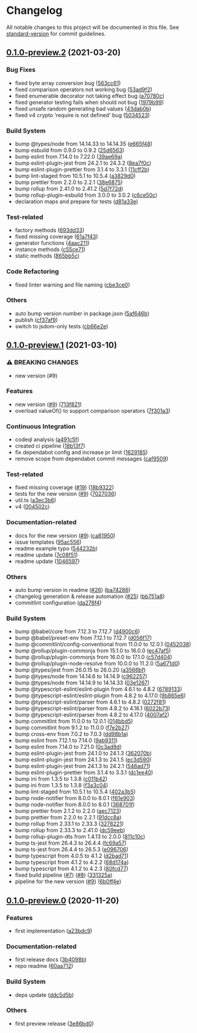 # Changelog

All notable changes to this project will be documented in this file. See [standard-version](https://github.com/conventional-changelog/standard-version) for commit guidelines.

## [0.1.0-preview.2](https://github.com/avolantis/ts-guid/compare/v0.1.0-preview.1...v0.1.0-preview.2) (2021-03-20)


### Bug Fixes

* fixed byte array conversion bug ([563cc61](https://github.com/avolantis/ts-guid/commit/563cc61b522703c0362cd7224efcade919a2ce84))
* fixed comparison operators not working bug ([53ad9f2](https://github.com/avolantis/ts-guid/commit/53ad9f22f84995f62ccafd9eb8ebe1f0de9241c8))
* fixed enumerable decorator not taking effect bug ([a70780c](https://github.com/avolantis/ts-guid/commit/a70780c79d6e1d6c4411934a3393b112678084c4))
* fixed generator testing fails when should not bug ([1979b99](https://github.com/avolantis/ts-guid/commit/1979b994bd12804d379d31d218ccf5044a745f5f))
* fixed unsafe random generating bad values ([43dab0b](https://github.com/avolantis/ts-guid/commit/43dab0b792971ce19945a1d7e9ec18d13fec6dd6))
* fixed v4 crypto 'require is not defined' bug ([5034523](https://github.com/avolantis/ts-guid/commit/5034523a88128b2f6b8fa66f65d1cd0a0f542c46))


### Build System

* bump @types/node from 14.14.33 to 14.14.35 ([e665f48](https://github.com/avolantis/ts-guid/commit/e665f4818208a19233f4fa8341ccd13b3dfdce3d))
* bump esbuild from 0.9.0 to 0.9.2 ([25d6563](https://github.com/avolantis/ts-guid/commit/25d6563c4dcbab40d073d571509c0e3f90a3695b))
* bump eslint from 7.14.0 to 7.22.0 ([39ae69a](https://github.com/avolantis/ts-guid/commit/39ae69a3f30225fae330bbd10efd0bd6c8a5dd1d))
* bump eslint-plugin-jest from 24.2.1 to 24.3.2 ([8ea7f0c](https://github.com/avolantis/ts-guid/commit/8ea7f0c161f538e7ee4857799369cf1d4d3f1ce3))
* bump eslint-plugin-prettier from 3.1.4 to 3.3.1 ([11cff2b](https://github.com/avolantis/ts-guid/commit/11cff2b419a75c26b469e68e1af992103c23e14f))
* bump lint-staged from 10.5.1 to 10.5.4 ([a3829d0](https://github.com/avolantis/ts-guid/commit/a3829d070f4a32df12d21c066a3bae0b0a3ac24b))
* bump prettier from 2.2.0 to 2.2.1 ([38e6875](https://github.com/avolantis/ts-guid/commit/38e68756c2399fa50af7048b0cd739aa6db9f61a))
* bump rollup from 2.41.0 to 2.41.2 ([5d7f72d](https://github.com/avolantis/ts-guid/commit/5d7f72d480e224e16c3de454091c091cfe8fa7c3))
* bump rollup-plugin-esbuild from 3.0.0 to 3.0.2 ([c6ce50c](https://github.com/avolantis/ts-guid/commit/c6ce50ce285477354bdbe83e27fb67ab29637bc2))
* declaration maps and prepare for tests ([d81a33e](https://github.com/avolantis/ts-guid/commit/d81a33e1fb65b8d493cdb2386916479a8443580c))


### Test-related

* factory methods ([693dd33](https://github.com/avolantis/ts-guid/commit/693dd336eee8b626e87c5ad8b97d7c763af17279))
* fixed missing coverage ([61a7f43](https://github.com/avolantis/ts-guid/commit/61a7f434d5aebaebd52a647ff56898d4aba6baff))
* generator functions ([4aac211](https://github.com/avolantis/ts-guid/commit/4aac211a47aea0a0d184aad652ff473b6307601b))
* instance methods ([c55ce71](https://github.com/avolantis/ts-guid/commit/c55ce71e5ae7f7ff8d9e8f4c1a8bfc23f7c961de))
* static methods ([865bb5c](https://github.com/avolantis/ts-guid/commit/865bb5ca68f35751f0428ee02db634485c8a0b48))


### Code Refactoring

* fixed linter warning and file naming ([cbe3ce0](https://github.com/avolantis/ts-guid/commit/cbe3ce0998b65c5be94f25119cafd2355e0ffd5f))


### Others

* auto bump version number in package.json ([5af646b](https://github.com/avolantis/ts-guid/commit/5af646b3111ac2c864aeabbe21597d5746f612f2))
* publish ([cf37af9](https://github.com/avolantis/ts-guid/commit/cf37af9e7e615c24081db488dfb570b5dfdc216f))
* switch to jsdom-only tests ([cb66e2e](https://github.com/avolantis/ts-guid/commit/cb66e2e9fe3752a35f40f8c5fc0c274d92ab4a83))

## [0.1.0-preview.1](https://github.com/avolantis/ts-guid/compare/v0.1.0-preview.0...v0.1.0-preview.1) (2021-03-10)


### ⚠ BREAKING CHANGES

* new version (#9)

### Features

* new version ([#9](https://github.com/avolantis/ts-guid/issues/9)) ([713f821](https://github.com/avolantis/ts-guid/commit/713f821901b64b2c11a00c8edb727adbff77dacc))
* overload valueOf() to support comparison operators ([7f301a3](https://github.com/avolantis/ts-guid/commit/7f301a3abdccfeb9bd5a395202a7f46e78c526df))


### Continuous Integration

* codeql analysis ([a491c5f](https://github.com/avolantis/ts-guid/commit/a491c5f279285eccc3ff677b529178cbe9300f26))
* created ci pipeline ([18b13f7](https://github.com/avolantis/ts-guid/commit/18b13f7c02a3d942c59b79686cb2c7fe31fde820))
* fix dependabot config and increase pr limit ([1629185](https://github.com/avolantis/ts-guid/commit/1629185656d77b7f180812b659b807bcd2ea8234))
* remove scope from dependabot commit messages ([caf9509](https://github.com/avolantis/ts-guid/commit/caf95093ffc2b1481a57b9989092cc8b1b9ea5fe))


### Test-related

* fixed missing coverage ([#19](https://github.com/avolantis/ts-guid/issues/19)) ([18b9322](https://github.com/avolantis/ts-guid/commit/18b9322199298753760b7e46cdefbdabcd03a8c8))
* tests for the new version ([#9](https://github.com/avolantis/ts-guid/issues/9)) ([7027036](https://github.com/avolantis/ts-guid/commit/7027036f496be3a5917a03d10c4c96512c1cbfd2))
* util.ts ([a3ec3b6](https://github.com/avolantis/ts-guid/commit/a3ec3b6e4b322b03a99b0e5167a594e0044ad230))
* v4 ([004502c](https://github.com/avolantis/ts-guid/commit/004502c8e0a0059cdebaefb508b39a2ca13f32fe))


### Documentation-related

* docs for the new version ([#9](https://github.com/avolantis/ts-guid/issues/9)) ([ca81950](https://github.com/avolantis/ts-guid/commit/ca81950ca20b55ab2f35510a064d114bb37b9690))
* issue templates ([95ac556](https://github.com/avolantis/ts-guid/commit/95ac55605bf934189aded2b91745241ba5b21b83))
* readme example typo ([544232b](https://github.com/avolantis/ts-guid/commit/544232b50783a1f694a518324a08f2536a9fb29e))
* readme update ([7c08f51](https://github.com/avolantis/ts-guid/commit/7c08f51e0d0371935a01e730172e5e259154b265))
* readme update ([1046597](https://github.com/avolantis/ts-guid/commit/1046597965888dbe3c096105b735d984cb627cc4))


### Others

* auto bump version in readme ([#26](https://github.com/avolantis/ts-guid/issues/26)) ([ba74286](https://github.com/avolantis/ts-guid/commit/ba74286812530411889d22c5d75aa46ff28297c4))
* changelog generation & release automation ([#25](https://github.com/avolantis/ts-guid/issues/25)) ([bb751a8](https://github.com/avolantis/ts-guid/commit/bb751a8e4b812a9f3e863435e7f0c02280014d57))
* commitlint configuration ([da276f4](https://github.com/avolantis/ts-guid/commit/da276f4165234bac9af191d1f3e38508bbf9d2ac))


### Build System

* bump @babel/core from 7.12.3 to 7.12.7 ([d4900c6](https://github.com/avolantis/ts-guid/commit/d4900c6d602fd818567608cfa21f60d3a45ebfe9))
* bump @babel/preset-env from 7.12.1 to 7.12.7 ([d056f17](https://github.com/avolantis/ts-guid/commit/d056f1727c44cf840e6ae3f15c82e90e3b7c6886))
* bump @commitlint/config-conventional from 11.0.0 to 12.0.1 ([0452038](https://github.com/avolantis/ts-guid/commit/0452038a1cf3a6e30e5dcbffe9fbc6d0041a0e3a))
* bump @rollup/plugin-commonjs from 15.1.0 to 16.0.0 ([ec47af5](https://github.com/avolantis/ts-guid/commit/ec47af5d5ab5d24f6cbb8286530b093aca804968))
* bump @rollup/plugin-commonjs from 16.0.0 to 17.1.0 ([c57d404](https://github.com/avolantis/ts-guid/commit/c57d4047b6afa3daf9aa8f4d477e5e002f12b8e1))
* bump @rollup/plugin-node-resolve from 10.0.0 to 11.2.0 ([5a671d0](https://github.com/avolantis/ts-guid/commit/5a671d0da7c4609cafa80012905c599f51e2169e))
* bump @types/jest from 26.0.15 to 26.0.20 ([a3566bf](https://github.com/avolantis/ts-guid/commit/a3566bf0d814774fb723f491580a8ff25de80956))
* bump @types/node from 14.14.6 to 14.14.9 ([c962257](https://github.com/avolantis/ts-guid/commit/c9622571ab3c909806b4458085e9161523bccef3))
* bump @types/node from 14.14.9 to 14.14.33 ([03e1267](https://github.com/avolantis/ts-guid/commit/03e12673a539ea3be9db27876c1d65381dec2ec5))
* bump @typescript-eslint/eslint-plugin from 4.6.1 to 4.8.2 ([6789133](https://github.com/avolantis/ts-guid/commit/678913346d2a613860c58172458fbdfc6727482c))
* bump @typescript-eslint/eslint-plugin from 4.8.2 to 4.17.0 ([9b865e6](https://github.com/avolantis/ts-guid/commit/9b865e6377b19e3cd907c670597109afd4360f03))
* bump @typescript-eslint/parser from 4.6.1 to 4.8.2 ([0272f81](https://github.com/avolantis/ts-guid/commit/0272f81e66300fe72ed400df67cedb4232e2dfbf))
* bump @typescript-eslint/parser from 4.8.2 to 4.16.1 ([6022b73](https://github.com/avolantis/ts-guid/commit/6022b739fba5858b5a75f194bd58b46036a2a981))
* bump @typescript-eslint/parser from 4.8.2 to 4.17.0 ([4007af2](https://github.com/avolantis/ts-guid/commit/4007af2a14305ec4db2b88c738d6033209b266f0))
* bump commitlint from 11.0.0 to 12.0.1 ([014bbd5](https://github.com/avolantis/ts-guid/commit/014bbd5ab4dcbc8dc53586a5788d7534d858b873))
* bump commitlint from 9.1.2 to 11.0.0 ([f7e2b27](https://github.com/avolantis/ts-guid/commit/f7e2b27a8773d0e8c55a1acb914426d1ee8f5ad0))
* bump cross-env from 7.0.2 to 7.0.3 ([dd98b1a](https://github.com/avolantis/ts-guid/commit/dd98b1a3e123613ac23c635485d545c7ee679434))
* bump eslint from 7.12.1 to 7.14.0 ([9ab9311](https://github.com/avolantis/ts-guid/commit/9ab9311a1207710720be241abf607aae71c06195))
* bump eslint from 7.14.0 to 7.21.0 ([0c3ad9d](https://github.com/avolantis/ts-guid/commit/0c3ad9d3015195ac5cce0188ff7c3b0cbb552fbb))
* bump eslint-plugin-jest from 24.1.0 to 24.1.3 ([362070b](https://github.com/avolantis/ts-guid/commit/362070b603668c1a2992ef67b154c9a9e33d928f))
* bump eslint-plugin-jest from 24.1.3 to 24.1.5 ([ec3d590](https://github.com/avolantis/ts-guid/commit/ec3d59081d07e1bf9d499d51202b853043dcdce1))
* bump eslint-plugin-jest from 24.1.3 to 24.2.1 ([546ad71](https://github.com/avolantis/ts-guid/commit/546ad715b0969f9bb40cbb7af89b1d6d147be715))
* bump eslint-plugin-prettier from 3.1.4 to 3.3.1 ([dc1ee40](https://github.com/avolantis/ts-guid/commit/dc1ee409436822fdd8129923e4754c741c834162))
* bump ini from 1.3.5 to 1.3.8 ([c011b42](https://github.com/avolantis/ts-guid/commit/c011b423d8e6bf4d02bb4725b04c62e331dc90f9))
* bump ini from 1.3.5 to 1.3.8 ([f3a3c04](https://github.com/avolantis/ts-guid/commit/f3a3c044744349570eec36ee1edce86c6662b3cc))
* bump lint-staged from 10.5.1 to 10.5.4 ([402a3b5](https://github.com/avolantis/ts-guid/commit/402a3b569253e7de58ba0ed0836bce39a7884907))
* bump node-notifier from 8.0.0 to 8.0.1 ([f61e903](https://github.com/avolantis/ts-guid/commit/f61e903838da2aa0f29bdfe2291a46ac460a168f))
* bump node-notifier from 8.0.0 to 8.0.1 ([368701f](https://github.com/avolantis/ts-guid/commit/368701f4a7630976e9bde45db54be022df3d044d))
* bump prettier from 2.1.2 to 2.2.0 ([aec7123](https://github.com/avolantis/ts-guid/commit/aec7123320bf598dbf8ca08af502f68580804a5a))
* bump prettier from 2.2.0 to 2.2.1 ([91dcc8a](https://github.com/avolantis/ts-guid/commit/91dcc8a02b0993350c40014610776802b6187921))
* bump rollup from 2.33.1 to 2.33.3 ([3278221](https://github.com/avolantis/ts-guid/commit/3278221e4f51b38350874e02f5048faa35a7548d))
* bump rollup from 2.33.3 to 2.41.0 ([dc59eeb](https://github.com/avolantis/ts-guid/commit/dc59eeb70ab76b6ab52ce4534a5ee49c4fb6b013))
* bump rollup-plugin-dts from 1.4.13 to 2.0.0 ([811c10c](https://github.com/avolantis/ts-guid/commit/811c10cbd139c62cd1ce32a2371fef1c84f43d7d))
* bump ts-jest from 26.4.3 to 26.4.4 ([fc69a57](https://github.com/avolantis/ts-guid/commit/fc69a57031350a54aecc8293642f765eac58fea6))
* bump ts-jest from 26.4.4 to 26.5.3 ([e096706](https://github.com/avolantis/ts-guid/commit/e09670641140336ac1d61211a37261a5bff6a7aa))
* bump typescript from 4.0.5 to 4.1.2 ([d2bad71](https://github.com/avolantis/ts-guid/commit/d2bad71d204d7859551b32aa976f59537841ea97))
* bump typescript from 4.1.2 to 4.2.2 ([68d174a](https://github.com/avolantis/ts-guid/commit/68d174a9c75e9b75c18920b58737fd31f94aa80f))
* bump typescript from 4.1.2 to 4.2.3 ([80fcd77](https://github.com/avolantis/ts-guid/commit/80fcd77bfb4828601bfe74c82dcf6c0aaae12e8c))
* fixed build pipeline ([#7](https://github.com/avolantis/ts-guid/issues/7)) ([#8](https://github.com/avolantis/ts-guid/issues/8)) ([331325a](https://github.com/avolantis/ts-guid/commit/331325a064ed014c205c5ad2f6d4f62cbaef31b6))
* pipeline for the new version ([#9](https://github.com/avolantis/ts-guid/issues/9)) ([6b0ff4e](https://github.com/avolantis/ts-guid/commit/6b0ff4e0e7e632adcaa3845afb4a1b212d6cec6f))

## [0.1.0-preview.0](https://github.com/avolantis/ts-guid/compare/a23bdc96ae75bacf9fa7c04eca100c688c4660a2...v0.1.0-preview.0) (2020-11-20)


### Features

* first implementation ([a23bdc9](https://github.com/avolantis/ts-guid/commit/a23bdc96ae75bacf9fa7c04eca100c688c4660a2))


### Documentation-related

* first release docs ([3b4098b](https://github.com/avolantis/ts-guid/commit/3b4098b75e451fe0f52910259bb417f06673adf0))
* repo readme ([60aa712](https://github.com/avolantis/ts-guid/commit/60aa712768c924aa79611135a53fc5e79371a307))


### Build System

* deps update ([ddc5d5b](https://github.com/avolantis/ts-guid/commit/ddc5d5b7de4bde82b05ef9b4100d623852a5384f))


### Others

* first preview release ([3e86bd0](https://github.com/avolantis/ts-guid/commit/3e86bd0839e5aa0aacb44491cd28ae3827530eec))
